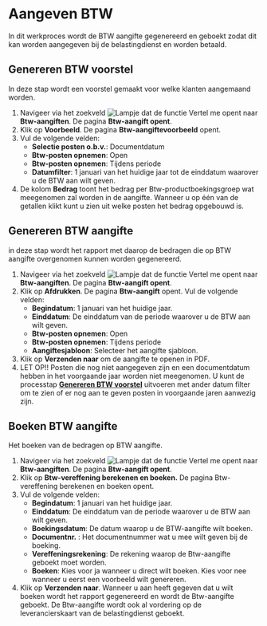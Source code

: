 # Aangeven BTW

In dit werkproces wordt de BTW aangifte gegenereerd en geboekt zodat dit kan worden aangegeven bij de belastingdienst en worden betaald.

## Genereren BTW voorstel

In deze stap wordt een voorstel gemaakt voor welke klanten aangemaand worden. 

1. Navigeer via het zoekveld ![Lampje dat de functie Vertel me opent](https://docs.microsoft.com/nl-NL/dynamics365/business-central/media/ui-search/search_small.png "Vertel me wat u wilt doen") naar **Btw-aangiften**. De pagina **Btw-aangift opent**. 
2. Klik op **Voorbeeld**. De pagina **Btw-aangiftevoorbeeld** opent. 
3. Vul de volgende velden:
	-	**Selectie posten o.b.v.**: Documentdatum
	-	**Btw-posten opnemen**: Open
	-	**Btw-posten opnemen**: Tijdens periode
	-	**Datumfilter**: 1 januari van het huidige jaar tot de einddatum waarover u de BTW aan wilt geven.  
4. De kolom **Bedrag** toont het bedrag per Btw-productboekingsgroep wat meegenomen zal worden in de aangifte. Wanneer u op één van de getallen klikt kunt u zien uit welke posten het bedrag opgebouwd is. 

## Genereren BTW aangifte

in deze stap wordt het rapport met daarop de bedragen die op BTW aangifte overgenomen kunnen worden gegenereerd.

1. Navigeer via het zoekveld ![Lampje dat de functie Vertel me opent](https://docs.microsoft.com/nl-NL/dynamics365/business-central/media/ui-search/search_small.png "Vertel me wat u wilt doen") naar **Btw-aangiften**. De pagina **Btw-aangift opent**. 
2. Klik op **Afdrukken**. De pagina **Btw-aangift** opent. Vul de volgende velden:
	- **Begindatum**: 1 januari van het huidige jaar. 
	- **Einddatum**: De einddatum van de periode waarover u de BTW aan wilt geven. 
	-	**Btw-posten opnemen**: Open
	-	**Btw-posten opnemen**: Tijdens periode
	-	**Aangiftesjabloon**: Selecteer het aangifte sjabloon.
3. Klik op **Verzenden naar** om de aangifte te openen in PDF.
4. LET OP!! Posten die nog niet aangegeven zijn en een documentdatum hebben in het voorgaande jaar worden niet meegenomen. U kunt de processtap  **[Genereren BTW voorstel](#genereren-btw-voorstel)** uitvoeren met ander datum filter om te zien of er nog aan te geven posten in voorgaande jaren aanwezig zijn. 

## Boeken BTW aangifte

Het boeken van de bedragen op BTW aangifte.

1. Navigeer via het zoekveld ![Lampje dat de functie Vertel me opent](https://docs.microsoft.com/nl-NL/dynamics365/business-central/media/ui-search/search_small.png "Vertel me wat u wilt doen") naar **Btw-aangiften**. De pagina **Btw-aangift opent**. 
2. Klik op **Btw-vereffening berekenen en boeken.** De pagina Btw-vereffening berekenen en boeken opent. 
3. Vul de volgende velden: 
 	- **Begindatum**: 1 januari van het huidige jaar. 
	- **Einddatum**: De einddatum van de periode waarover u de BTW aan wilt geven. 
	- **Boekingsdatum**: De datum waarop u de BTW-aangifte wilt boeken. 
	-  **Documentnr.** : Het documentnummer wat u mee wilt geven bij de boeking. 
	- **Vereffeningsrekening**: De rekening waarop de Btw-aangifte geboekt moet worden. 
	- **Boeken**: Kies voor ja wanneer u direct wilt boeken. Kies voor nee wanneer u eerst een voorbeeld wilt genereren. 
4. Klik op **Verzenden naar**. Wanneer u aan heeft gegeven dat u wilt boeken wordt het rapport gegenereerd en wordt de Btw-aangifte geboekt. De Btw-aangifte wordt ook al vordering op de leverancierskaart van de belastingdienst geboekt. 
<!--stackedit_data:
eyJoaXN0b3J5IjpbLTU0MDY0MjddfQ==
-->